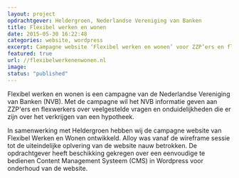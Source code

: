 ```yaml
---
layout: project
opdrachtgever: Heldergroen, Nederlandse Vereniging van Banken
title: Flexibel werken en wonen
date: 2015-05-30 16:22:48
categories: website, wordpress
excerpt: Campagne website ‘Flexibel werken en wonen’ voor ZZP’ers en flexwerkers
featured: true
url: //flexibelwerkenenwonen.nl
image:
status: "published"
---
```

Flexibel werken en wonen is een campagne van de Nederlandse Vereniging van Banken (NVB). Met de campagne wil het NVB informatie geven aan ZZP'ers en flexwerkers over veelgestelde vragen en onduidelijkheden die er zijn over het verkrijgen van een hypotheek.

In samenwerking met Heldergroen hebben wij de campagne website van Flexibel Werken en Wonen ontwikkeld. Alloy was vanaf de wireframe sessie tot de uiteindelijke oplvering van de website nauw betrokken. De opdrachtgever heeft beschikking gekregen over een eenvoudige te bedienen Content Management Systeem (CMS) in Wordpress voor onderhoud van de website.
